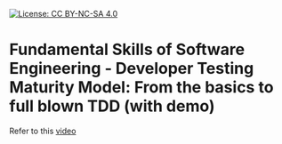 [![License: CC BY-NC-SA 4.0](https://img.shields.io/badge/License-CC%20BY--NC--SA%204.0-lightgrey.svg)](https://creativecommons.org/licenses/by-nc-sa/4.0/)

# Fundamental Skills of Software Engineering - Developer Testing Maturity Model: From the basics to full blown TDD (with demo)

Refer to this [video](https://youtu.be/_3TzdAOS3HU?t=3704)
